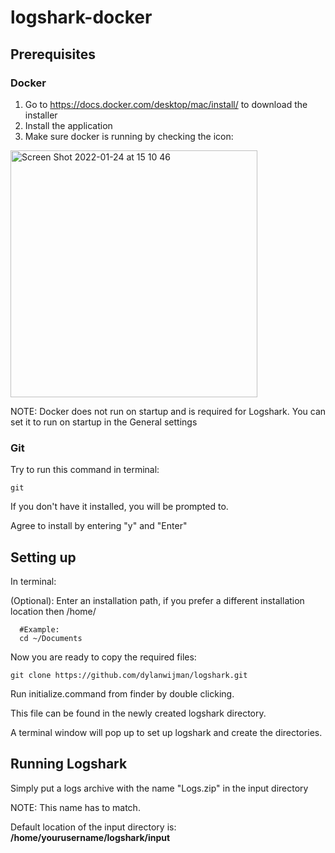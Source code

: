 # logshark-docker

## Prerequisites 
### Docker
1. Go to https://docs.docker.com/desktop/mac/install/ to download the installer
2. Install the application
3. Make sure docker is running by checking the icon:
<img width="395" alt="Screen Shot 2022-01-24 at 15 10 46" src="https://user-images.githubusercontent.com/6339819/150816789-20b8c7f3-52cf-4097-803d-470576bba8cc.png">

NOTE: Docker does not run on startup and is required for Logshark.
You can set it to run on startup in the General settings

### Git
Try to run this command in terminal: 
```
git
```
If you don't have it installed, you will be prompted to.

Agree to install by entering "y" and "Enter"

## Setting up
In terminal:

(Optional): Enter an installation path, if you prefer a different installation location then /home/<youruser>
```
  #Example:
  cd ~/Documents
```
Now you are ready to copy the required files:
```
git clone https://github.com/dylanwijman/logshark.git
```
Run initialize.command from finder by double clicking.
  
This file can be found in the newly created logshark directory.
  
A terminal window will pop up to set up logshark and create the directories.

## Running Logshark
Simply put a logs archive with the name "Logs.zip" in the input directory

NOTE: This name has to match.
  
Default location of the input directory is: <b> /home/yourusername/logshark/input <b>

